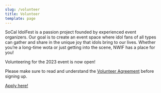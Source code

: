 ```yaml
---
slug: /volunteer
title: Volunteer
template: page
---
```


SoCal IdolFest is a passion project founded by experienced event organizers. Our goal is to create an event space where idol fans of all types can gather and share in the unique joy that idols bring to our lives. Whether you’re a long-time wota or just getting into the scene, NWIF has a place for you!

Volunteering for the 2023 event is now open!

Please make sure to read and understand the <a href="https://idolfe.st/staffagreement" target="_blank">Volunteer Agreement</a> before
signing up. 

<a href="https://forms.gle/FWGwcQeiXPTv8fCh9" target="_blank">Apply here!</a>